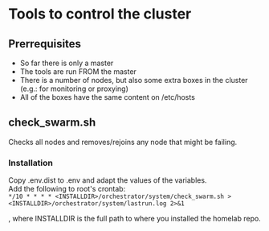 # Tools to control the cluster

## Prerrequisites
- So far there is only a master
- The tools are run FROM the master
- There is a number of nodes, but also some extra boxes in the cluster (e.g.: for monitoring or proxying)
- All of the boxes have the same content on /etc/hosts

## check_swarm.sh

Checks all nodes and removes/rejoins any node that might be failing.  

### Installation
Copy .env.dist to .env and adapt the values of the variables.  
Add the following to root's crontab:  
```*/10 * * * * <INSTALLDIR>/orchestrator/system/check_swarm.sh > <INSTALLDIR>/orchestrator/system/lastrun.log 2>&1```  
  
, where INSTALLDIR is the full path to where you installed the homelab repo.
